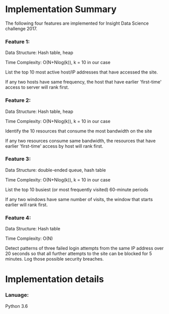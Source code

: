 # Implementation Summary
The following four features are implemented for Insight Data Science challenge 2017.

### Feature 1: 
Data Structure: Hash table, heap

Time Complexity: O(N+Nlog(k)), k = 10 in our case

List the top 10 most active host/IP addresses that have accessed the site.

If any two hosts have same frequency, the host that have earlier 'first-time' access to server will rank first.


### Feature 2: 
Data Structure: Hash table, heap

Time Complexity: O(N+Nlog(k)), k = 10 in our case

Identify the 10 resources that consume the most bandwidth on the site

If any two resources consume same bandwidth, the resources that have earlier 'first-time' access by host will rank first.

### Feature 3:
Data Structure: double-ended queue, hash table

Time Complexity: O(N+Nlog(k)), k = 10 in our case

List the top 10 busiest (or most frequently visited) 60-minute periods 

If any two windows have same number of visits, the window that starts earlier will rank first.

### Feature 4: 
Data Structure: Hash table

Time Complexity: O(N)

Detect patterns of three failed login attempts from the same IP address over 20 seconds so that all further attempts to the site can be 
blocked for 5 minutes. Log those possible security breaches.


# Implementation details
### Lanuage:
Python 3.6
